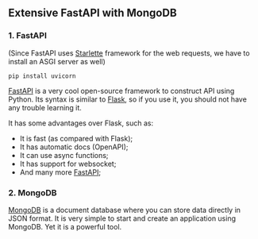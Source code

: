 ## Extensive FastAPI with MongoDB

### 1. FastAPI
(Since FastAPI uses [Starlette](https://www.starlette.io/) framework for the web requests, we have to install an ASGI server as well)

```
pip install uvicorn
```

[FastAPI](https://fastapi.tiangolo.com/) is a very cool open-source framework to construct API using Python. Its syntax is similar to [Flask](https://flask.palletsprojects.com/en/1.1.x/), so if you use it, you should not have any trouble learning it.

It has some advantages over Flask, such as:
- It is fast (as compared with Flask);
- It has automatic docs (OpenAPI);
- It can use async functions;
- It has support for websocket;
- And many more [FastAPI](https://medium.com/@tiangolo/introducing-fastapi-fdc1206d453f);

### 2. MongoDB
[MongoDB](https://www.mongodb.com/) is a document database where you can store data directly in JSON format. It is very simple to start and create an application using MongoDB.
Yet it is a powerful tool.
